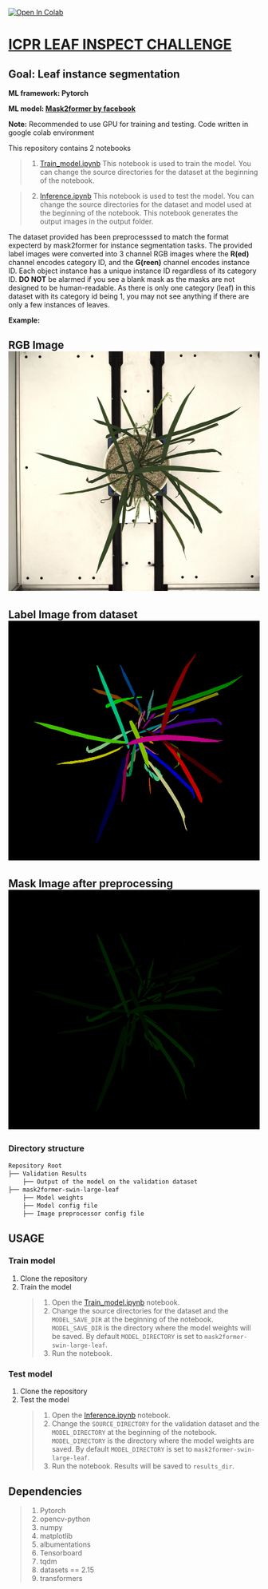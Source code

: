<a href="https://colab.research.google.com/github/BhaskarS1ngha/ICPR_LEAF_INSPECT_CHALLENGE" target="_parent"><img src="https://colab.research.google.com/assets/colab-badge.svg" alt="Open In Colab"/></a>
# [ICPR LEAF INSPECT CHALLENGE](https://sites.google.com/view/icpr-2024/about-challenge?authuser=0)
## Goal: Leaf instance segmentation
**ML framework: Pytorch**

**ML model: [Mask2former by facebook](https://huggingface.co/facebook/mask2former-swin-large-coco-instance)**

**Note:** Recommended to use GPU for training and testing. Code written in google colab environment

This repository contains 2 notebooks
>1. [Train_model.ipynb](/Train_model.ipynb) This notebook is used to train the model. You can change the source directories for the dataset at the beginning of the notebook.

>2. [Inference.ipynb](/Inference.ipynb) This notebook is used to test the model. You can change the source directories for the dataset and model used at the beginning of the notebook. This notebook generates the output images in the output folder.

The dataset provided has been preprocesssed to match the format expecterd by mask2former for instance segmentation tasks. The provided label images were converted into 3 channel RGB images where the **R(ed)** channel encodes category ID, and the **G(reen)** channel encodes instance ID. Each object instance has a unique instance ID regardless of its category ID.
**DO NOT** be alarmed if you see a blank mask as the masks are not designed to be human-readable. As there is only one category (leaf) in this dataset with its category id being 1, you may not see anything if there are only a few instances of leaves.

**Example:**

**RGB Image**
![Original RGB Image](/Resources/rgb_image.png "RGB Image") 
---
**Label Image from dataset**
![Label Image](/Resources/label_image.png "Label Image") 
---
**Mask Image after preprocessing**
![Mask image after preprocessing](/Resources/mask_image.png "Mask Image") 
---

### Directory structure
```
Repository Root
├── Validation Results
    ├── Output of the model on the validation dataset
├── mask2former-swin-large-leaf
    ├── Model weights
    ├── Model config file
    ├── Image preprocessor config file
```
## USAGE
### Train model
1. Clone the repository
2. Train the model
    >1. Open the [Train_model.ipynb](/Train_model.ipynb) notebook.
    >2. Change the source directories for the dataset and the `MODEL_SAVE_DIR` at the beginning of the notebook. `MODEL_SAVE_DIR` is the directory where the model weights will be saved. By default  `MODEL_DIRECTORY` is set to `mask2former-swin-large-leaf`.
    >3. Run the notebook.

### Test model
1. Clone the repository
2. Test the model
    >1. Open the [Inference.ipynb](/Inference.ipynb) notebook.
    >2. Change the `SOURCE_DIRECTORY` for the validation dataset and the `MODEL_DIRECTORY` at the beginning of the notebook. `MODEL_DIRECTORY` is the directory where the model weights are saved. By default  `MODEL_DIRECTORY` is set to `mask2former-swin-large-leaf`.
    >3. Run the notebook. Results will be saved to `results_dir`.

## Dependencies
>1. Pytorch
>2. opencv-python
>3. numpy
>4. matplotlib
>5. albumentations
>6. Tensorboard
>7. tqdm
>8. datasets == 2.15
>9. transformers